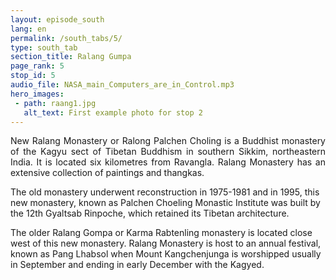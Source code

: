 ```yaml
---
layout: episode_south
lang: en
permalink: /south_tabs/5/
type: south_tab
section_title: Ralang Gumpa
page_rank: 5
stop_id: 5
audio_file: NASA_main_Computers_are_in_Control.mp3
hero_images:
 - path: raang1.jpg
   alt_text: First example photo for stop 2
---
```

<p style="text-align: justify;"> 
New Ralang Monastery or Ralong Palchen Choling is a Buddhist monastery of the Kagyu sect of Tibetan Buddhism in southern Sikkim, northeastern India. It is located six kilometres from Ravangla. Ralang Monastery has an extensive collection of paintings and thangkas.

The old monastery underwent reconstruction in 1975-1981 and in 1995, this new monastery, known as Palchen Choeling Monastic Institute was built by the 12th Gyaltsab Rinpoche, which retained its Tibetan architecture.

The older Ralang Gompa or Karma Rabtenling monastery is located close west of this new monastery. Ralang Monastery is host to an annual festival, known as Pang Lhabsol when Mount Kangchenjunga is worshipped usually in September and ending in early December with the Kagyed.</p>